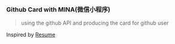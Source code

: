 ### Github Card with MINA(微信小程序)

> using the github API and producing the card for github user


Inspired by [Resume](https://resume.github.io/)